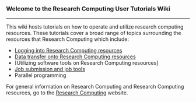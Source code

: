 ### Welcome to the Research Computing User Tutorials Wiki

------

This wiki hosts tutorials on how to operate and utilize research computing resources. These tutorials cover a broad range of topics surrounding the resources that Research Computing which include:  
- [Logging into Research Computing resources](Logging-In)
- [Data transfer onto Research Computing resources](Data-Transfers)
- [Utilizing software tools on Research Computing resources]
- [Job submission and job tools](Job-Submissions)
- Parallel programming

For general information on Research Computing and Research Computing resources, go to the [Research Computing](https://www.colorado.edu/rc) website.
